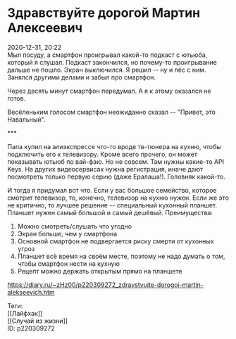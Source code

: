 Здравствуйте дорогой Мартин Алексеевич
=======================================

   
 2020-12-31, 20:22   
  Мыл посуду, а смартфон проигрывал какой-то подкаст с ютьюба, который я слушал. Подкаст закончился, но почему-то проигрывание дальше не пошло. Экран выключился. Я решил -- ну и пёс с ним. Занялся другими делами и забыл про смартфон.   
   
 Через десять минут смартфон передумал. А я к этому оказался не готов.   
   
 Весёленьким голосом смартфон неожиданно сказал -- "Привет, это Навальный".   
   
 \*\*\*   
   
 Папа купил на алиэкспрессе что-то вроде тв-тюнера на кухню, чтобы подключить его к телевизору. Кроме всего прочего, он может показывать ютьюб по вай-фаю. Но не совсем. Там нужны какие-то API Keys. На других видеосервисах нужна регистрация, иначе дают посмотреть только первую серию (даже Ералаша!). Головняк какой-то.   
   
 И тогда я придумал вот что. Если у вас большое семейство, которое смотрит телевизор, то, конечно, телевизор на кухню нужен. Если же это не критично, то лучшее решение -- специальный кухонный планшет. Планшет нужен самый большой и самый дешёвый. Преимущества:   
   
 1. Можно смотреть/слушать что угодно   
 2. Экран больше, чем у смартфона   
 3. Основной смартфон не подвергается риску смерти от кухонных угроз   
 4. Планшет всё время на своём месте, поэтому не надо думать о том, чтобы смартфон нести на кухную   
 5. Рецепт можно держать открытым прямо на планшете   
    
 <https://diary.ru/~zHz00/p220309272_zdravstvujte-dorogoj-martin-alekseevich.htm>   
   
 Теги:   
 [[Лайфхак]]   
 [[Случай из жизни]]   
 ID: p220309272